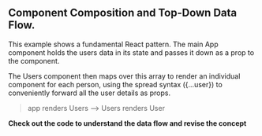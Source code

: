 ## Component Composition and Top-Down Data Flow.

This example shows a fundamental React pattern. The main App component holds the users data in its state and passes it down as a prop to the <Users /> component.

The Users component then maps over this array to render an individual <User /> component for each person, using the spread syntax ({...user}) to conveniently forward all the user details as props.

<!-- prop drilling -->

> app renders Users --> Users renders User

**Check out the code to understand the data flow and revise the concept**